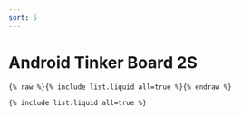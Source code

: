 ```yaml
---
sort: 5
---
```


# Android Tinker Board 2S

```
{% raw %}{% include list.liquid all=true %}{% endraw %}
```
```
{% include list.liquid all=true %}
```